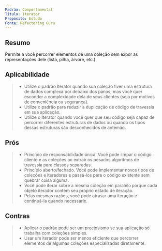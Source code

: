 ```yaml
---
Padrão: Comportamental
Título: Iterator
Propósito: Estudo
Fonte: Refactoring Guru
---
```


## Resumo
Permite a você percorrer elementos de uma coleção sem expor as representações dele (lista, pilha, árvore, etc.)




## Aplicabilidade

> * Utilize o padrão Iterator quando sua coleção tiver uma estrutura de dados complexa por debaixo dos panos, mas você quer esconder a complexidade dela de seus clientes (seja por motivos de conveniência ou segurança).
> * Utilize o padrão para reduzir a duplicação de código de travessia em sua aplicação.
> * Utilize o Iterator quando você quer que seu código seja capaz de percorrer diferentes estruturas de dados ou quando os tipos dessas estruturas são desconhecidos de antemão.




## Prós
> * Princípio de responsabilidade única. Você pode limpar o código cliente e as coleções ao extrair os pesados algoritmos de travessia para classes separadas.
> * Princípio aberto/fechado. Você pode implementar novos tipos de coleções e iteradores e passá-los para o código existente sem quebrar coisa alguma.
> * Você pode iterar sobre a mesma coleção em paralelo porque cada objeto iterador contém seu próprio estado de iteração.
> * Pelas mesmas razões, você pode atrasar uma iteração e continuá-la quando necessário.

## Contras
> * Aplicar o padrão pode ser um preciosismo se sua aplicação só trabalha com coleções simples.
> * Usar um iterador pode ser menos eficiente que percorrer elementos de algumas coleções especializadas diretamente.
